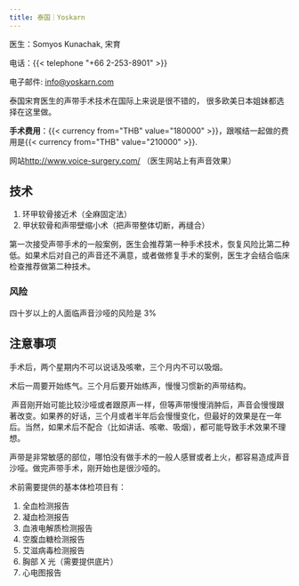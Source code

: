 ```yaml
---
title: 泰国｜Yoskarn
---
```


医生：Somyos Kunachak, 宋育

电话：{{< telephone "+66 2-253-8901" >}}

电子邮件: <info@yoskarn.com>

泰国宋育医生的声带手术技术在国际上来说是很不错的， 很多欧美日本姐妹都选择在这里做。

**手术费用**：{{< currency from="THB" value="180000" >}}，跟喉结一起做的费用是{{< currency from="THB" value="210000" >}}.

网站<http://www.voice-surgery.com/> （医生网站上有声音效果）

## 技术

1. 环甲软骨接近术（全麻固定法）
1. 甲状软骨和声带壁缩小术（把声带整体切断，再缝合）

第一次接受声带手术的一般案例，医生会推荐第一种手术技术，恢复风险比第二种低。如果术后对自己的声音还不满意，或者做修复手术的案例，医生才会结合临床检查推荐做第二种技术。

### 风险

四十岁以上的人面临声音沙哑的风险是 3%

## 注意事项

手术后，两个星期内不可以说话及咳嗽，三个月内不可以吸烟。

术后一周要开始练气。三个月后要开始练声，慢慢习惯新的声带结构。

 声音刚开始可能比较沙哑或者跟原声一样，但等声带慢慢消肿后，声音会慢慢跟著改变。如果养的好话，三个月或者半年后会慢慢变化，但最好的效果是在一年后。当然，如果术后不配合（比如讲话、咳嗽、吸烟），都可能导致手术效果不理想。

声带是非常敏感的部位，哪怕没有做手术的一般人感冒或者上火，都容易造成声音沙哑。做完声带手术，刚开始也是很沙哑的。

术前需要提供的基本体检项目有：

1. 全血检测报告
1. 凝血检测报告
1. 血液电解质检测报告
1. 空腹血糖检测报告
1. 艾滋病毒检测报告
1. 胸部 X 光（需要提供底片）
1. 心电图报告
